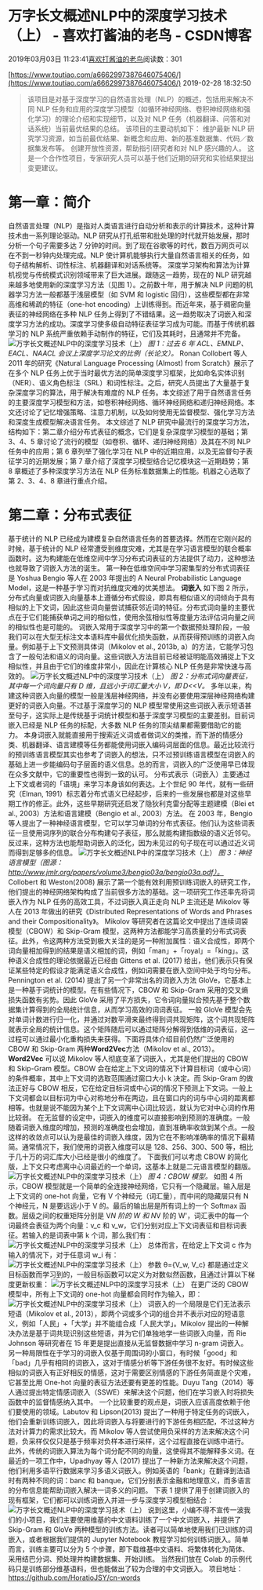 
# 万字长文概述NLP中的深度学习技术（上） - 喜欢打酱油的老鸟 - CSDN博客


2019年03月03日 11:23:41[喜欢打酱油的老鸟](https://me.csdn.net/weixin_42137700)阅读数：301


[https://www.toutiao.com/a6662997387646075406/](https://www.toutiao.com/a6662997387646075406/)
2019-02-28 18:32:50
> 该项目是对基于深度学习的自然语言处理（NLP）的概述，包括用来解决不同 NLP 任务和应用的深度学习模型（如循环神经网络、卷积神经网络和强化学习）的理论介绍和实现细节，以及对 NLP 任务（机器翻译、问答和对话系统）当前最优结果的总结。
该项目的主要动机如下：
维护最新 NLP 研究学习资源，如当前最优结果、新概念和应用、新的基准数据集、代码／数据集发布等。
创建开放性资源，帮助指引研究者和对 NLP 感兴趣的人。
这是一个合作性项目，专家研究人员可以基于他们近期的研究和实验结果提出变更建议。
# 第一章：简介
自然语言处理（NLP）是指对人类语言进行自动分析和表示的计算技术，这种计算技术由一系列理论驱动。NLP 研究从打孔纸带和批处理的时代就开始发展，那时分析一个句子需要多达 7 分钟的时间。到了现在谷歌等的时代，数百万网页可以在不到一秒钟内处理完成。NLP 使计算机能够执行大量自然语言相关的任务，如句子结构解析、词性标注、机器翻译和对话系统等。
深度学习架构和算法为计算机视觉与传统模式识别领域带来了巨大进展。跟随这一趋势，现在的 NLP 研究越来越多地使用新的深度学习方法（见图 1）。之前数十年，用于解决 NLP 问题的机器学习方法一般都基于浅层模型（如 SVM 和 logistic 回归），这些模型都在非常高维和稀疏的特征（one-hot encoding）上训练得到。而近年来，基于稠密向量表征的神经网络在多种 NLP 任务上得到了不错结果。这一趋势取决了词嵌入和深度学习方法的成功。深度学习使多级自动特征表征学习成为可能。而基于传统机器学习的 NLP 系统严重依赖手动制作的特征，它们及其耗时，且通常并不完备。
![万字长文概述NLP中的深度学习技术（上）](http://p1.pstatp.com/large/pgc-image/bc507d8d1f134f5f9c69421995bdc17e)
*图 1：过去 6 年 ACL、EMNLP、EACL、NAACL 会议上深度学习论文的比例（长论文）。*
Ronan Collobert 等人 2011 年的研究《Natural Language Processing (Almost) from Scratch》展示了在多个 NLP 任务上优于当时最优方法的简单深度学习框架，比如命名实体识别（NER）、语义角色标注（SRL）和词性标注。之后，研究人员提出了大量基于复杂深度学习的算法，用于解决有难度的 NLP 任务。本文综述了用于自然语言任务的主要深度学习模型和方法，如卷积神经网络、循环神经网络和递归神经网络。本文还讨论了记忆增强策略、注意力机制，以及如何使用无监督模型、强化学习方法和深度生成模型解决语言任务。
本文综述了 NLP 研究中最流行的深度学习方法，结构如下：第二章介绍分布式表征的概念，它们是复杂深度学习模型的基础；第 3、4、5 章讨论了流行的模型（如卷积、循环、递归神经网络）及其在不同 NLP 任务中的应用；第 6 章列举了强化学习在 NLP 中的近期应用，以及无监督句子表征学习的近期发展；第 7 章介绍了深度学习模型结合记忆模块这一近期趋势；第 8 章概述了多种深度学习方法在 NLP 任务标准数据集上的性能。机器之心选取了第 2、3、4、8 章进行重点介绍。
# 第二章：分布式表征
基于统计的 NLP 已经成为建模复杂自然语言任务的首要选择。然而在它刚兴起的时候，基于统计的 NLP 经常遭受到维度灾难，尤其是在学习语言模型的联合概率函数时。这为构建能在低维空间中学习分布式词表征的方法提供了动力，这种想法也就导致了词嵌入方法的诞生。
第一种在低维空间中学习密集型的分布式词表征是 Yoshua Bengio 等人在 2003 年提出的 A Neural Probabilistic Language Model，这是一种基于学习而对抗维度灾难的优美想法。
**词嵌入**
如下图 2 所示，分布式向量或词嵌入向量基本上遵循分布式假设，即具有相似语义的词倾向于具有相似的上下文词，因此这些词向量尝试捕获邻近词的特征。分布式词向量的主要优点在于它们能捕获单词之间的相似性，使用余弦相似性等度量方法评估词向量之间的相似性也是可能的。
词嵌入常用于深度学习中的第一个数据预处理阶段，一般我们可以在大型无标注文本语料库中最优化损失函数，从而获得预训练的词嵌入向量。例如基于上下文预测具体词（Mikolov et al., 2013b, a）的方法，它能学习包含了一般句法和语义的词向量。这些词嵌入方法目前已经被证明能高效捕捉上下文相似性，并且由于它们的维度非常小，因此在计算核心 NLP 任务是非常快速与高效的。
![万字长文概述NLP中的深度学习技术（上）](http://p3.pstatp.com/large/pgc-image/f4f5159b973845c389461828a78e9baa)
*图 2：分布式词向量表征，其中每一个词向量只有 D 维，且远小于词汇量大小 V，即 D<<V。*
多年以来，构建这种词嵌入向量的模型一般是浅层神经网络，并没有必要使用深层神经网络构建更好的词嵌入向量。不过基于深度学习的 NLP 模型常使用这些词嵌入表示短语甚至句子，这实际上是传统基于词统计模型和基于深度学习模型的主要差别。目前词嵌入已经是 NLP 任务的标配，大多数 NLP 任务的顶尖结果都需要借助它的能力。
本身词嵌入就能直接用于搜索近义词或者做词义的类推，而下游的情感分类、机器翻译、语言建模等任务都能使用词嵌入编码词层面的信息。最近比较流行的预训练语言模型其实也参考了词嵌入的想法，只不过预训练语言模型在词嵌入的基础上进一步能编码句子层面的语义信息。总的而言，词嵌入的广泛使用早已体现在众多文献中，它的重要性也得到一致的认可。
分布式表示（词嵌入）主要通过上下文或者词的「语境」来学习本身该如何表达。上个世纪 90 年代，就有一些研究（Elman, 1991）标志着分布式语义已经起步，后来的一些发展也都是对这些早期工作的修正。此外，这些早期研究还启发了隐狄利克雷分配等主题建模（Blei et al., 2003）方法和语言建模（Bengio et al., 2003）方法。
在 2003 年，Bengio 等人提出了一种神经语言模型，它可以学习单词的分布式表征。他们认为这些词表征一旦使用词序列的联合分布构建句子表征，那么就能构建指数级的语义近邻句。反过来，这种方法也能帮助词嵌入的泛化，因为未见过的句子现在可以通过近义词而得到足够多的信息。
![万字长文概述NLP中的深度学习技术（上）](http://p1.pstatp.com/large/pgc-image/3e89691c3a554f1c923e733f9dcc8f5c)
*图 3：神经语言模型（图源：http://www.jmlr.org/papers/volume3/bengio03a/bengio03a.pdf）。*
Collobert 和 Weston(2008) 展示了第一个能有效利用预训练词嵌入的研究工作，他们提出的神经网络架构构成了当前很多方法的基础。这一项研究工作还率先将词嵌入作为 NLP 任务的高效工具，不过词嵌入真正走向 NLP 主流还是 Mikolov 等人在 2013 年做出的研究《Distributed Representations of Words and Phrases and their Compositionality》。
Mikolov 等研究者在这篇论文中提出了连续词袋模型（CBOW）和 Skip-Gram 模型，这两种方法都能学习高质量的分布式词表征。此外，令这两种方法受到极大关注的是另一种附加属性：语义合成性，即两个词向量相加得到的结果是语义相加的词，例如「man」+「royal」=「king」。这种语义合成性的理论依据最近已经由 Gittens et al. (2017) 给出，他们表示只有保证某些特定的假设才能满足语义合成性，例如词需要在嵌入空间中处于均匀分布。
Pennington et al. (2014) 提出了另一个非常出名的词嵌入方法 GloVe，它基本上是一种基于词统计的模型。在有些情况下，CBOW 和 Skip-Gram 采用的交叉熵损失函数有劣势。因此 GloVe 采用了平方损失，它令词向量拟合预先基于整个数据集计算得到的全局统计信息，从而学习高效的词词表征。
一般 GloVe 模型会先对单词计数进行归一化，并通过对数平滑来最终得到词共现矩阵，这个词共现矩阵就表示全局的统计信息。这个矩阵随后可以通过矩阵分解得到低维的词表征，这一过程可以通过最小化重构损失来获得。下面将具体介绍目前仍然广泛使用的 CBOW 和 Skip-Gram 两种**Word2Vec**方法（Mikolov et al., 2013）。
**Word2Vec**
可以说 Mikolov 等人彻底变革了词嵌入，尤其是他们提出的 CBOW 和 Skip-Gram 模型。CBOW 会在给定上下文词的情况下计算目标词（或中心词）的条件概率，其中上下文词的选取范围通过窗口大小 k 决定。而 Skip-Gram 的做法正好与 CBOW 相反，它在给定目标词或中心词的情况下预测上下文词。一般上下文词都会以目标词为中心对称地分布在两边，且在窗口内的词与中心词的距离都相等。也就是说不能因为某个上下文词离中心词比较远，就认为它对中心词的作用比较弱。
在无监督的设定中，词嵌入的维度可以直接影响到预测的准确度。一般随着词嵌入维度的增加，预测的准确度也会增加，直到准确率收敛到某个点。一般这样的收敛点可以认为是最佳的词嵌入维度，因为它在不影响准确率的情况下最精简。通常情况下，我们使用的词嵌入维度可以是 128、256、300、500 等，相比于几十万的词汇库大小已经是很小的维度了。
下面我们可以考虑 CBOW 的简化版，上下文只考虑离中心词最近的一个单词，这基本上就是二元语言模型的翻版。
![万字长文概述NLP中的深度学习技术（上）](http://p1.pstatp.com/large/pgc-image/ef8405bbb2e745ab815a057ed60cbaba)
*图 4：CBOW 模型。*
如图 4 所示，CBOW 模型就是一个简单的全连接神经网络，它只有一个隐藏层。输入层是上下文词的 one-hot 向量，它有 V 个神经元（词汇量），而中间的隐藏层只有 N 个神经元，N 是要远远小于 V 的。最后的输出层是所有词上的一个 Softmax 函数。层级之间的权重矩阵分别是 V*N 阶的 W 和 N*V 阶的 W'，词汇表中的每一个词最终会表征为两个向量：v_c 和 v_w，它们分别对应上下文词表征和目标词表征。若输入的是词表中第 k 个词，那么我们有：
![万字长文概述NLP中的深度学习技术（上）](http://p9.pstatp.com/large/pgc-image/aa55e81793af4350bbf9f11c860fe0a6)
总体而言，在给定上下文词 c 作为输入的情况下，对于任意词 w_i 有：
![万字长文概述NLP中的深度学习技术（上）](http://p1.pstatp.com/large/pgc-image/dcf3ba384430482e96e7e324c477c218)
参数 θ={V_w, V_c} 都是通过定义目标函数而学习到的，一般目标函数可以定义为对数似然函数，且通过计算以下梯度更新权重：
![万字长文概述NLP中的深度学习技术（上）](http://p3.pstatp.com/large/pgc-image/2aa29e0aaec5475ba713cc37c170978b)
在更广泛的 CBOW 模型中，所有上下文词的 one-hot 向量都会同时作为输入，即：
![万字长文概述NLP中的深度学习技术（上）](http://p1.pstatp.com/large/pgc-image/91c20e9fe2fb458cbc8a3217102139e9)
词嵌入的一个局限是它们无法表示短语（Mikolov et al., 2013），即两个词或多个词的组合并不表示对应的短语意义，例如「人民」+「大学」并不能组合成「人民大学」。Mikolov 提出的一种解决办法是基于词共现识别这些短语，并为它们单独地学一些词嵌入向量，而 Rie Johnson 等研究者在 15 年更是提出直接从无监督数据中学习 n-gram 词嵌入。
另一种局限性在于学习的词嵌入仅基于周围词的小窗口，有时候「good」和「bad」几乎有相同的词嵌入，这对于情感分析等下游任务很不友好。有时候这些相似的词嵌入有正好相反的情感，这对于需要区别情感的下游任务简直是个灾难，它甚至比用 One-hot 向量的表征方法还要有更差的性能。Duyu Tang（2014）等人通过提出特定情感词嵌入（SSWE）来解决这个问题，他们在学习嵌入时将损失函数中的监督情感纳入其中。
一个比较重要的观点是，词嵌入应该高度依赖于他们要使用的领域。Labutov 和 Lipson(2013) 提出了一种用于特定任务的词嵌入，他们会重新训练词嵌入，因此将词嵌入与将要进行的下游任务相匹配，不过这种方法对计算力的需求比较大。而 Mikolov 等人尝试使用负采样的方法来解决这个问题，负采样仅仅只是基于频率对负样本进行采样，这个过程直接在训练中进行。
此外，传统的词嵌入算法为每个词分配不同的向量，这使得其不能解释多义词。在最近的一项工作中，Upadhyay 等人 (2017) 提出了一种新方法来解决这个问题，他们利用多语平行数据来学习多语义词嵌入。例如英语的「bank」在翻译到法语时有两种不同的词：banc 和 banque，它们分别表示金融和地理意义，而多语言的分布信息能帮助词嵌入解决一词多义的问题。
下表 1 提供了用于创建词嵌入的现有框架，它们都可以训练词嵌入并进一步与深度学习模型相结合：
![万字长文概述NLP中的深度学习技术（上）](http://p3.pstatp.com/large/pgc-image/b86af772609243bd9e16a030269bdb53)
说到这里，小编不得不宣传一波我们的小项目，我们主要使用维基的中文语料训练了一个中文词嵌入，并提供了 Skip-Gram 和 GloVe 两种模型的训练方法。读者可以简单地使用我们已训练的词嵌入，或者根据我们提供的 Jupyter Notebook 教程学习如何训练词嵌入。简单而言，训练主要可以分为 5 个步骤，即下载维基中文语料、将繁体转化为简体、采用结巴分词、预处理并构建数据集、开始训练。
当然我们放在 Colab 的示例代码只是训练部分维基语料，但也能做出了较为合理的中文词嵌入。
项目地址：https://github.com/HoratioJSY/cn-words

